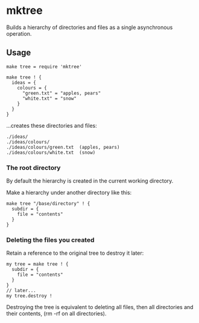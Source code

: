 # mktree

Builds a hierarchy of directories and files as a single asynchronous operation.

## Usage

    make tree = require 'mktree'
  
    make tree ! {
      ideas = {
        colours = {
          "green.txt" = "apples, pears"
          "white.txt" = "snow"
        }
      }
    }
    
...creates these directories and files:

    ./ideas/
    ./ideas/colours/
    ./ideas/colours/green.txt  (apples, pears)
    ./ideas/colours/white.txt  (snow)

### The root directory

By default the hierarchy is created in the current working directory.

Make a hierarchy under another directory like this:

    make tree "/base/directory" ! {
      subdir = {
        file = "contents"
      }
    }

### Deleting the files you created

Retain a reference to the original tree to destroy it later:

    my tree = make tree ! {
      subdir = {
        file = "contents"
      }
    }
    // later...
    my tree.destroy !
    
Destroying the tree is equivalent to deleting all files, then all directories and their contents, (rm -rf on all directories).
